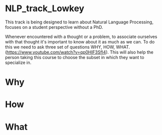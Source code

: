 # NLP_track_Lowkey
This track is being designed to learn about Natural Language Processing, focuses on a student perspective without a PhD.

Whenever encountered with a thought or a problem, to associate ourselves with that thought it's important to know about it as much as we can. To do this we need to ask three set of questions WHY, HOW, WHAT.(https://www.youtube.com/watch?v=qp0HIF3SfI4). This will also help the person taking this course to choose the subset in which they want to specialize in.

# Why


# How


# What
